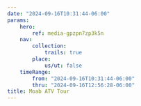 ```yaml
---
date: "2024-09-16T10:31:44-06:00"
params:
    hero:
        ref: media-gpzpn7zp3k5n
    nav:
        collection:
            trails: true
        place:
            us/ut: false
    timeRange:
        from: "2024-09-16T10:31:44-06:00"
        thru: "2024-09-16T12:56:28-06:00"
title: Moab ATV Tour
---
```

